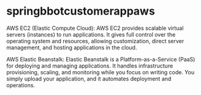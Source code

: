 # springbbotcustomerappaws

AWS EC2 (Elastic Compute Cloud):
AWS EC2 provides scalable virtual servers (instances) to run applications. It gives full control over the operating system and resources, allowing customization, direct server management, and hosting applications in the cloud.

AWS Elastic Beanstalk:
Elastic Beanstalk is a Platform-as-a-Service (PaaS) for deploying and managing applications. It handles infrastructure provisioning, scaling, and monitoring while you focus on writing code. You simply upload your application, and it automates deployment and operations.


